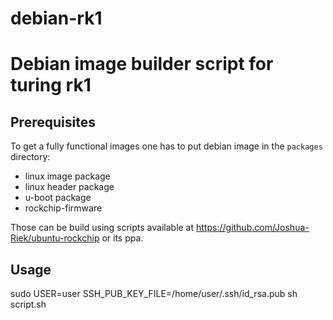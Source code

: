 # debian-rk1

# Debian image builder script for turing rk1

## Prerequisites

To get a fully functional images one has to put debian image in the `packages` directory:
* linux image package
* linux header package
* u-boot package
* rockchip-firmware

Those can be build using scripts available at https://github.com/Joshua-Riek/ubuntu-rockchip or its ppa.

## Usage

sudo USER=user SSH_PUB_KEY_FILE=/home/user/.ssh/id_rsa.pub sh script.sh
